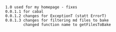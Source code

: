     1.0 used for my homepage - fixes
    0.0.1.1 for cabal 
    0.0.1.2 changes for ExceptionT (statt ErrorT)
    0.0.1.3 changes for filtering md files to bake 
            changed function name to getFilesToBake
